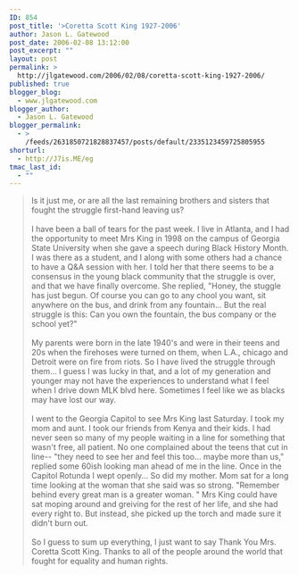 ```yaml
---
ID: 854
post_title: '>Coretta Scott King 1927-2006'
author: Jason L. Gatewood
post_date: 2006-02-08 13:12:00
post_excerpt: ""
layout: post
permalink: >
  http://jlgatewood.com/2006/02/08/coretta-scott-king-1927-2006/
published: true
blogger_blog:
  - www.jlgatewood.com
blogger_author:
  - Jason L. Gatewood
blogger_permalink:
  - >
    /feeds/2631850721828837457/posts/default/2335123459725805955
shorturl:
  - http://J7is.ME/eg
tmac_last_id:
  - ""
---
```

>Is it just me, or are all the last remaining brothers and sisters that fought the struggle first-hand leaving us? <br /><br />I have been a ball of tears for the past week.   I live in Atlanta, and I had the opportunity to meet Mrs King in 1998 on the campus of Georgia State University when she gave a speech during Black History Month.   I was there as a student, and I along with some others had a chance to have a Q&A session with her.  I told her that there seems to be a consensus in the young black community that the struggle is over, and that we have finally overcome.   She replied, "Honey, the stuggle has just begun.  Of course you can go to any chool you want, sit anywhere on the bus, and drink from any fountain...  But the real struggle is this:  Can you own the fountain, the bus company or the school yet?" <br /><br />My parents were born in the late 1940's and were in their teens and 20s when the firehoses were turned on them, when L.A., chicago and Detroit were on fire from riots.  So I have lived the struggle through them...  I guess I was lucky in that, and a lot of my generation and younger may not have the experiences to understand what I feel when I drive down MLK blvd here.  Sometimes I feel like we as blacks may have lost our way.<br /><br />I went to the Georgia Capitol to see Mrs King last Saturday.  I took my mom and aunt.  I took our friends from Kenya and their kids.  I had never seen so many of my people waiting in a line for something that wasn't free,  all patient.  No one complained about the teens that cut in line-- "they need to see her and feel this too...  maybe more than us," replied some 60ish looking man ahead of me in the line.  Once in the Capitol Rotunda I wept openly...  So did my mother.   Mom sat for a long time looking at the woman that she said was so strong.  "Remember behind every great man is a greater woman. "  Mrs King could have sat moping around and greiving for the rest of her life, and she had every right to.  But instead, she picked up the torch and made sure it didn't burn out. <br /><br />So I guess to sum up everything, I just want to say Thank You Mrs. Coretta Scott King.  Thanks to all of the people around the world that fought for equality and human rights.